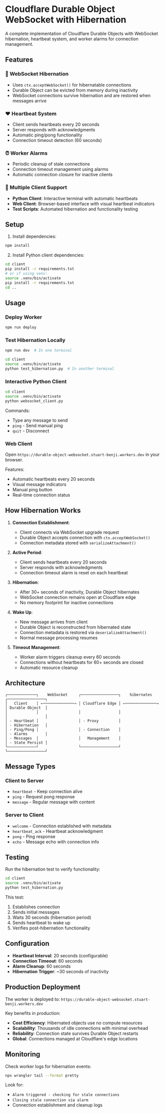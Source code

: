 # Cloudflare Durable Object WebSocket with Hibernation

A complete implementation of Cloudflare Durable Objects with WebSocket hibernation, heartbeat system, and worker alarms for connection management.

## Features

### 🔄 WebSocket Hibernation
- Uses `ctx.acceptWebSocket()` for hibernatable connections
- Durable Object can be evicted from memory during inactivity
- WebSocket connections survive hibernation and are restored when messages arrive

### ❤️ Heartbeat System
- Client sends heartbeats every 20 seconds
- Server responds with acknowledgments
- Automatic ping/pong functionality
- Connection timeout detection (60 seconds)

### ⏰ Worker Alarms
- Periodic cleanup of stale connections
- Connection timeout management using alarms
- Automatic connection closure for inactive clients

### 🔧 Multiple Client Support
- **Python Client**: Interactive terminal with automatic heartbeats
- **Web Client**: Browser-based interface with visual heartbeat indicators
- **Test Scripts**: Automated hibernation and functionality testing

## Setup

1. Install dependencies:
```bash
npm install
```

2. Install Python client dependencies:
```bash
cd client
pip install -r requirements.txt
# or if using venv:
source .venv/bin/activate
pip install -r requirements.txt
cd ..
```

## Usage

### Deploy Worker
```bash
npm run deploy
```

### Test Hibernation Locally
```bash
npm run dev  # In one terminal
```

```bash
cd client
source .venv/bin/activate
python test_hibernation.py  # In another terminal
```

### Interactive Python Client
```bash
cd client
source .venv/bin/activate
python websocket_client.py
```

Commands:
- Type any message to send
- `ping` - Send manual ping
- `quit` - Disconnect

### Web Client
Open `https://durable-object-websocket.stuart-benji.workers.dev` in your browser.

Features:
- Automatic heartbeats every 20 seconds
- Visual message indicators
- Manual ping button
- Real-time connection status

## How Hibernation Works

1. **Connection Establishment**:
   - Client connects via WebSocket upgrade request
   - Durable Object accepts connection with `ctx.acceptWebSocket()`
   - Connection metadata stored with `serializeAttachment()`

2. **Active Period**:
   - Client sends heartbeats every 20 seconds
   - Server responds with acknowledgments
   - Connection timeout alarm is reset on each heartbeat

3. **Hibernation**:
   - After 30+ seconds of inactivity, Durable Object hibernates
   - WebSocket connection remains open at Cloudflare edge
   - No memory footprint for inactive connections

4. **Wake Up**:
   - New message arrives from client
   - Durable Object is reconstructed from hibernated state
   - Connection metadata is restored via `deserializeAttachment()`
   - Normal message processing resumes

5. **Timeout Management**:
   - Worker alarm triggers cleanup every 60 seconds
   - Connections without heartbeats for 60+ seconds are closed
   - Automatic resource cleanup

## Architecture

```
┌─────────────┐    WebSocket     ┌─────────────────┐    hibernates    ┌─────────────────┐
│   Client    │ ←──────────────→ │ Cloudflare Edge │ ←──────────────→ │ Durable Object  │
│             │                  │                 │                  │                 │
│ - Heartbeat │                  │ - Proxy         │                  │ - Hibernation   │
│ - Ping/Pong │                  │ - Connection    │                  │ - Alarms        │
│ - Messages  │                  │   Management    │                  │ - State Persist │
└─────────────┘                  └─────────────────┘                  └─────────────────┘
```

## Message Types

### Client to Server
- `heartbeat` - Keep connection alive
- `ping` - Request pong response
- `message` - Regular message with content

### Server to Client  
- `welcome` - Connection established with metadata
- `heartbeat_ack` - Heartbeat acknowledgment
- `pong` - Ping response
- `echo` - Message echo with connection info

## Testing

Run the hibernation test to verify functionality:

```bash
cd client
source .venv/bin/activate
python test_hibernation.py
```

This test:
1. Establishes connection
2. Sends initial messages
3. Waits 30 seconds (hibernation period)
4. Sends heartbeat to wake up
5. Verifies post-hibernation functionality

## Configuration

- **Heartbeat Interval**: 20 seconds (configurable)
- **Connection Timeout**: 60 seconds
- **Alarm Cleanup**: 60 seconds
- **Hibernation Trigger**: ~30 seconds of inactivity

## Production Deployment

The worker is deployed to: `https://durable-object-websocket.stuart-benji.workers.dev`

Key benefits in production:
- **Cost Efficiency**: Hibernated objects use no compute resources
- **Scalability**: Thousands of idle connections with minimal overhead
- **Reliability**: Connection state survives Durable Object restarts
- **Global**: Connections managed at Cloudflare's edge locations

## Monitoring

Check worker logs for hibernation events:
```bash
npx wrangler tail --format pretty
```

Look for:
- `Alarm triggered - checking for stale connections`
- `Closing stale connection via alarm`
- Connection establishment and cleanup logs